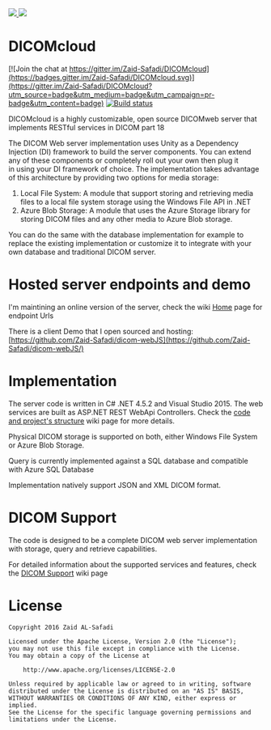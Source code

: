 <a href="https://portal.azure.com/#create/Microsoft.Template/uri/https%3A%2F%2Fraw.githubusercontent.com%2FZaid-Safadi%2FDICOMcloud%2FDevelopment%2Fazuredeploy.json">
	<img src="https://camo.githubusercontent.com/9285dd3998997a0835869065bb15e5d500475034/687474703a2f2f617a7572656465706c6f792e6e65742f6465706c6f79627574746f6e2e706e67" data-canonical-src="http://azuredeploy.net/deploybutton.png" style="max-width:100%;">
</a> 
<a href="http://armviz.io/#/?load=https%3A%2F%2Fraw.githubusercontent.com%2FZaid-Safadi%2FDICOMcloud%2FDevelopment%2Fazuredeploy.json">
    <img src="https://camo.githubusercontent.com/536ab4f9bc823c2e0ce72fb610aafda57d8c6c12/687474703a2f2f61726d76697a2e696f2f76697375616c697a65627574746f6e2e706e67" data-canonical-src="http://armviz.io/visualizebutton.png" style="max-width:100%;">
</a>

# DICOMcloud

[![Join the chat at https://gitter.im/Zaid-Safadi/DICOMcloud](https://badges.gitter.im/Zaid-Safadi/DICOMcloud.svg)](https://gitter.im/Zaid-Safadi/DICOMcloud?utm_source=badge&utm_medium=badge&utm_campaign=pr-badge&utm_content=badge)  [![Build status](https://ci.appveyor.com/api/projects/status/v9c3lcjv9xymabww/branch/master?svg=true)](https://ci.appveyor.com/project/Zaid-Safadi/dicomcloud/branch/development)

DICOMcloud is a highly customizable, open source DICOMweb server that implements RESTful services in DICOM part 18

The DICOM Web server implementation uses Unity as a Dependency Injection (DI) framework to build the server components. You can extend any of these components or completely roll out your own then plug it in using your DI framework of choice. The implementation takes advantage of this architecture by providing two options for media storage: 
 1. Local File System: A module that support storing and retrieving media files to a local file system storage using the Windows File API in .NET 
 2. Azure Blob Storage: A module that uses the Azure Storage library for storing DICOM files and any other media to Azure Blob storage.

You can do the same with the database implementation for example to replace the existing implementation or customize it to integrate with your own database and traditional DICOM server. 

# Hosted server endpoints and demo
I'm maintining an online version of the server, check the wiki [Home](https://github.com/Zaid-Safadi/DICOMcloud/wiki) page for endpoint Urls 

There is a client Demo that I open sourced and hosting:
[https://github.com/Zaid-Safadi/dicom-webJS](https://github.com/Zaid-Safadi/dicom-webJS/)

# Implementation
The server code is written in C# .NET 4.5.2 and Visual Studio 2015. The web services are built as ASP.NET REST WebApi Controllers.
Check the [code and project's structure](https://github.com/Zaid-Safadi/DICOMcloud/wiki/Code-and-Projects-Structure) wiki page for more details.

Physical DICOM storage is supported on both, either Windows File System or Azure Blob Storage.

Query is currently implemented against a SQL database and compatible with Azure SQL Database

Implementation natively support JSON and XML DICOM format.

# DICOM Support
The code is designed to be a complete DICOM web server implementation with storage, query and retrieve capabilities.

For detailed information about the supported services and features, check the [DICOM Support](https://github.com/Zaid-Safadi/DICOMcloud/wiki/DICOM-Support) wiki page  

# License
 
    Copyright 2016 Zaid AL-Safadi

    Licensed under the Apache License, Version 2.0 (the "License");
    you may not use this file except in compliance with the License.
    You may obtain a copy of the License at

        http://www.apache.org/licenses/LICENSE-2.0

    Unless required by applicable law or agreed to in writing, software
    distributed under the License is distributed on an "AS IS" BASIS,
    WITHOUT WARRANTIES OR CONDITIONS OF ANY KIND, either express or implied.
    See the License for the specific language governing permissions and
    limitations under the License.
